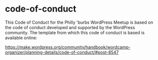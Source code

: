 # code-of-conduct

This Code of Conduct for the Philly 'burbs WordPress Meetup is based on the code of conduct developed and supported by the WordPress community. The template from which this code of conduct is based is available online:

https://make.wordpress.org/community/handbook/wordcamp-organizer/planning-details/code-of-conduct/#post-8547
